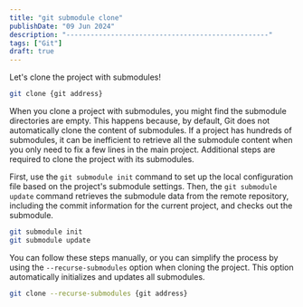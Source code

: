 ```yaml
---
title: "git submodule clone"
publishDate: "09 Jun 2024"
description: "--------------------------------------------------"
tags: ["Git"]
draft: true
---
```


Let's clone the project with submodules!

```bash
git clone {git address}
```

When you clone a project with submodules, you might find the submodule directories are empty. This happens because, by default, Git does not automatically clone the content of submodules. If a project has hundreds of submodules, it can be inefficient to retrieve all the submodule content when you only need to fix a few lines in the main project. Additional steps are required to clone the project with its submodules.

First, use the `git submodule init` command to set up the local configuration file based on the project's submodule settings. Then, the `git submodule update` command retrieves the submodule data from the remote repository, including the commit information for the current project, and checks out the submodule.

```bash
git submodule init
git submodule update
```

You can follow these steps manually, or you can simplify the process by using the `--recurse-submodules` option when cloning the project. This option automatically initializes and updates all submodules.

```bash
git clone --recurse-submodules {git address}
```
